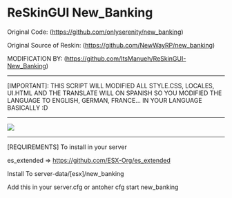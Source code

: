 # ReSkinGUI New_Banking

Original Code: (https://github.com/onlyserenity/new_banking)

Original Source of Reskin: (https://github.com/NewWayRP/new_banking)

MODIFICATION BY: (https://github.com/ItsManueh/ReSkinGUI-New_Banking)

--------------------------------------------------------------------

[IMPORTANT]: THIS SCRIPT WILL MODIFIED ALL STYLE.CSS, LOCALES, UI.HTML AND THE TRANSLATE WILL ON SPANISH SO YOU MODIFIED
            THE LANGUAGE TO ENGLISH, GERMAN, FRANCE... IN YOUR LANGUAGE BASICALLY :D
            
--------------------------------------------------------------------------------------------------------------------------

![](https://i.imgur.com/bjfLLr9.png)

---------------------------------------------------------------------------------------------------------------------------

[REQUIREMENTS] To install in your server

es_extended => https://github.com/ESX-Org/es_extended

Install To server-data/[esx]/new_banking

Add this in your server.cfg or antoher cfg
start new_banking
